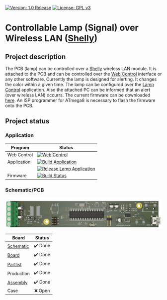 [![Version: 1.0 Release](https://img.shields.io/badge/Version-1.0%20Release-green.svg)](https://github.com/sunriax/lamp)    [![License: GPL v3](https://img.shields.io/badge/License-GPL%20v3-blue.svg)](https://www.gnu.org/licenses/gpl-3.0)

# Controllable Lamp (Signal) over Wireless LAN ([Shelly](https://shop.shelly.cloud/shelly-1-wifi-smart-home-automation#50))

## Project description

The PCB (lamp) can be controlled over a [Shelly](https://shop.shelly.cloud/shelly-1-wifi-smart-home-automation#50) wireless LAN module. It is attached to the PCB and can be controlled over the [Web Control](https://sunriax.github.io/lamp/) interface or any other software. Currently the lamp is designed for alerting. It changes the color within a given time. The lamp can be configured over the [Lamp Control](https://github.com/sunriax/lamp/releases/download/v1.0/Lamp.zip) application. Also the attached PC can be informed that an alert (over wireless LAN) occurrs. The current firmware can be downloaded [here](https://github.com/sunriax/lamp/releases/download/v1.0-Firmware/Firmware.zip). An ISP programmer for ATmega8 is necessary to flash the firmware onto the PCB.

## Project status

### Application

| Program     | Status |
|-------------|--------|
| Web Control | [![Web Control](https://img.shields.io/badge/control-Online-brightgreen.svg)](https://sunriax.github.io/lamp/) |
| Application | [![Build Application](https://github.com/sunriax/lamp/actions/workflows/msbuild.yml/badge.svg)](https://github.com/sunriax/lamp/actions/workflows/msbuild.yml) |
|             | [![Release Lamp Application](https://github.com/sunriax/lamp/actions/workflows/upload.yml/badge.svg)](https://github.com/sunriax/lamp/actions/workflows/upload.yml) |
| Firmware    | [![Build Status](https://app.travis-ci.com/sunriax/lamp.svg?branch=main)](https://app.travis-ci.com/sunriax/lamp) |

### Schematic/PCB

![PCB 3D Model](pcb.png)

| Board | Status |
|-------|:------:|
| [Schematic](https://cadlab.io/project/23814/main/circuit/cGNiL3BjYi5zY2g%3D) | ✔️ Done |
| [Board](https://cadlab.io/project/23814/main/circuit/cGNiL3BjYi5raWNhZF9wY2I%3D) | ✔️ Done |
| [Partlist](partlist.csv) | ✔️ Done |
| Production | ✔️ Done |
| [Assembly](pcb_assembled.png) | ✔️ Done |
| Case | ❌ Open |
